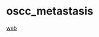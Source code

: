 # oscc_metastasis

[web](https://github.com/kenflab/oscc_metastasis/blob/main/data/A2_web_summary.html)

